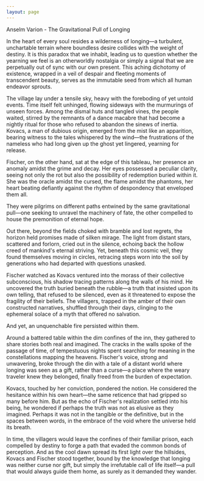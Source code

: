 ```yaml
---
layout: page
---
```

Anselm Varion - The Gravitational Pull of Longing

In the heart of every soul resides a wilderness of longing—a turbulent, unchartable terrain where boundless desire collides with the weight of destiny. It is this paradox that we inhabit, leading us to question whether the yearning we feel is an otherworldly nostalgia or simply a signal that we are perpetually out of sync with our own present. This aching dichotomy of existence, wrapped in a veil of despair and fleeting moments of transcendent beauty, serves as the immutable seed from which all human endeavor sprouts.

The village lay under a tensile sky, heavy with the foreboding of yet untold events. Time itself felt unhinged, flowing sideways with the murmurings of unseen forces. Among the dismal huts and tangled vines, the people waited, stirred by the remnants of a dance macabre that had become a nightly ritual for those who refused to abandon the sinews of inertia. Kovacs, a man of dubious origin, emerged from the mist like an apparition, bearing witness to the tales whispered by the wind—the frustrations of the nameless who had long given up the ghost yet lingered, yearning for release.

Fischer, on the other hand, sat at the edge of this tableau, her presence an anomaly amidst the grime and decay. Her eyes possessed a peculiar clarity, seeing not only the rot but also the possibility of redemption buried within it. She was the oracle amidst the cursed, the flame amidst the phantoms, her heart beating defiantly against the rhythm of despondency that enveloped them all.

They were pilgrims on different paths entwined by the same gravitational pull—one seeking to unravel the machinery of fate, the other compelled to house the premonition of eternal hope.

Out there, beyond the fields choked with bramble and lost regrets, the horizon held promises made of silken mirage. The light from distant stars, scattered and forlorn, cried out in the silence, echoing back the hollow creed of mankind's eternal striving. Yet, beneath this cosmic veil, they found themselves moving in circles, retracing steps worn into the soil by generations who had departed with questions unasked.

Fischer watched as Kovacs ventured into the morass of their collective subconscious, his shadow tracing patterns along the walls of his mind. He uncovered the truth buried beneath the rubble—a truth that insisted upon its own telling, that refused to be silenced, even as it threatened to expose the fragility of their beliefs. The villagers, trapped in the amber of their own constructed narratives, shuffled through their days, clinging to the ephemeral solace of a myth that offered no salvation.

And yet, an unquenchable fire persisted within them.

Around a battered table within the dim confines of the inn, they gathered to share stories both real and imagined. The cracks in the walls spoke of the passage of time, of tempestuous nights spent searching for meaning in the constellations mapping the heavens. Fischer's voice, strong and unwavering, broke through the din with a tale of a distant world where longing was seen as a gift, rather than a curse—a place where the weary traveler knew they belonged, finally freed from the burden of expectation.

Kovacs, touched by her conviction, pondered the notion. He considered the hesitance within his own heart—the same reticence that had gripped so many before him. But as the echo of Fischer's realization settled into his being, he wondered if perhaps the truth was not as elusive as they imagined. Perhaps it was not in the tangible or the definitive, but in the spaces between words, in the embrace of the void where the universe held its breath.

In time, the villagers would leave the confines of their familiar prison, each compelled by destiny to forge a path that evaded the common bonds of perception. And as the cool dawn spread its first light over the hillsides, Kovacs and Fischer stood together, bound by the knowledge that longing was neither curse nor gift, but simply the irrefutable call of life itself—a pull that would always guide them home, as surely as it demanded they wander.